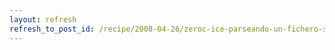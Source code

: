 ```yaml
---
layout: refresh
refresh_to_post_id: /recipe/2008-04-26/zeroc-ice-parseando-un-fichero-slice
---
```

